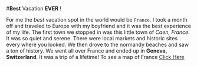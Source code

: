 #__Best__ Vacation **EVER** !

For me the *best* vacation spot in the world would be `France`. I took a month off and traveled to Europe with my boyfriend and it was the best experience of my life. The first town we stopped in was this little town of _Caen, France_. It was so quiet and serene. There were local markets and historic sites every where you looked. We then drove to the normandy beaches and saw a ton of history. We went all over France and ended up in __Geneva,  Switzerland__. It was a trip of a lifetime! To see a map of France [Click Here](http://ontheworldmap.com/france/map-of-france-max.jpg) 
